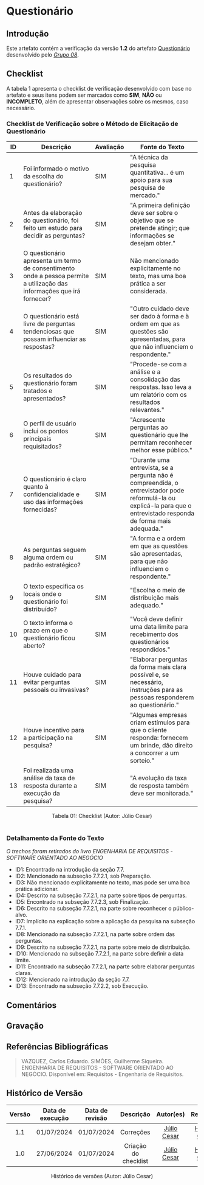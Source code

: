 # Questionário

## Introdução

Este artefato contém a verificação da versão **1.2** do artefato [Questionário](https://requisitos-de-software.github.io/2024.1-Consumidor.gov/Elicitação/Questionário/) desenvolvido pelo [*Grupo 08*](https://github.com/Requisitos-de-Software/2024.1-Consumidor.gov/tree/main).
## Checklist

A tabela 1 apresenta o checklist de verificação desenvolvido com base no artefato e seus itens podem ser marcados como **SIM**, **NÃO** ou **INCOMPLETO**, além de apresentar observações sobre os mesmos, caso necessário.

### Checklist de Verificação sobre o Método de Elicitação de Questionário

| ID  | Descrição                                                                                           | Avaliação | Fonte do Texto                                                                                                              |
|-----|-----------------------------------------------------------------------------------------------------|-----------|-----------------------------------------------------------------------------------------------------------------------------|
| 1   | Foi informado o motivo da escolha do questionário?                                                  |     SIM      | "A técnica da pesquisa quantitativa... é um apoio para sua pesquisa de mercado."                                            |
| 2   | Antes da elaboração do questionário, foi feito um estudo para decidir as perguntas?                |     SIM      | "A primeira definição deve ser sobre o objetivo que se pretende atingir; que informações se desejam obter."                 |
| 3   | O questionário apresenta um termo de consentimento onde a pessoa permite a utilização das informações que irá fornecer? |     SIM      | Não mencionado explicitamente no texto, mas uma boa prática a ser considerada.                                               |
| 4   | O questionário está livre de perguntas tendenciosas que possam influenciar as respostas?             |     SIM      | "Outro cuidado deve ser dado à forma e à ordem em que as questões são apresentadas, para que não influenciem o respondente."|
| 5   | Os resultados do questionário foram tratados e apresentados?                                        |      SIM     | "Procede-se com a análise e a consolidação das respostas. Isso leva a um relatório com os resultados relevantes."           |
| 6   | O perfil de usuário inclui os pontos principais requisitados?                                       |     SIM      | "Acrescente perguntas ao questionário que lhe permitam reconhecer melhor esse público."                                     |
| 7   | O questionário é claro quanto à confidencialidade e uso das informações fornecidas?                 |      SIM     | "Durante uma entrevista, se a pergunta não é compreendida, o entrevistador pode reformulá-la ou explicá-la para que o entrevistado responda de forma mais adequada." |
| 8   | As perguntas seguem alguma ordem ou padrão estratégico?                                             |     SIM      | "A forma e a ordem em que as questões são apresentadas, para que não influenciem o respondente."                            |
| 9   | O texto especifica os locais onde o questionário foi distribuído?                                   |     SIM      | "Escolha o meio de distribuição mais adequado."                                                                             |
| 10  | O texto informa o prazo em que o questionário ficou aberto?                                         |     SIM      | "Você deve definir uma data limite para recebimento dos questionários respondidos."                                         |
| 11  | Houve cuidado para evitar perguntas pessoais ou invasivas?                                          |      SIM     | "Elaborar perguntas da forma mais clara possível e, se necessário, instruções para as pessoas responderem ao questionário." |
| 12  | Houve incentivo para a participação na pesquisa?                                                    |    SIM       | "Algumas empresas criam estímulos para que o cliente responda: fornecem um brinde, dão direito a concorrer a um sorteio."   |
| 13  | Foi realizada uma análise da taxa de resposta durante a execução da pesquisa?                       |      SIM     | "A evolução da taxa de resposta também deve ser monitorada."                                                                |


<div align="center">
<figcaption align="center">Tabela 01: Checklist (Autor: Júlio Cesar)</figcaption>
</div>
<br/>

### Detalhamento da Fonte do Texto

*O trechos foram retirados do livro ENGENHARIA DE REQUISITOS - SOFTWARE ORIENTADO AO NEGÓCIO*

- ID1: Encontrado na introdução da seção 7.7.
- ID2: Mencionado na subseção 7.7.2.1, sob Preparação.
- ID3: Não mencionado explicitamente no texto, mas pode ser uma boa prática adicionar.
- ID4: Descrito na subseção 7.7.2.1, na parte sobre tipos de perguntas.
- ID5: Encontrado na subseção 7.7.2.3, sob Finalização.
- ID6: Descrito na subseção 7.7.2.1, na parte sobre reconhecer o público-alvo.
- ID7: Implícito na explicação sobre a aplicação da pesquisa na subseção 7.7.1.
- ID8: Mencionado na subseção 7.7.2.1, na parte sobre ordem das perguntas.
- ID9: Descrito na subseção 7.7.2.1, na parte sobre meio de distribuição.
- ID10: Mencionado na subseção 7.7.2.1, na parte sobre definir a data limite.
- ID11: Encontrado na subseção 7.7.2.1, na parte sobre elaborar perguntas claras.
- ID12: Mencionado na introdução da seção 7.7.
- ID13: Encontrado na subseção 7.7.2.2, sob Execução.




## Comentários



## Gravação 



## Referências Bibliográficas

> <a id="FTF2Ref" href="#FTF3"></a> VAZQUEZ, Carlos Eduardo. SIMÕES, Guilherme Siqueira. ENGENHARIA DE REQUISITOS - SOFTWARE ORIENTADO AO NEGÓCIO. Disponível em: Requisitos - Engenharia de Requisitos.


## Histórico de Versão

| Versão | Data de execução | Data de revisão |  Descrição                          | Autor(es)                                           | Revisor(es)                                           |
| :----: | :--------------: | :-------------: | :---------------------------------: | :-------------------------------------------------: | :---------------------------------------------------: |
| 1.1    | 01/07/2024       | 01/07/2024      | Correções    | [Júlio Cesar](https://github.com/Julio1099)   | [Henrique Galdino](https://github.com/hgaldino05)         |
| 1.0    | 27/06/2024       | 01/07/2024      | Criação do checklist    | [Júlio Cesar](https://github.com/Julio1099)   | [Henrique Galdino](https://github.com/hgaldino05)         |


<div align="center">
<figcaption align="center">Histórico de versões (Autor: Júlio Cesar)</figcaption>
</div>
<br/>